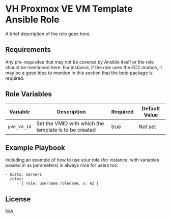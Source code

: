 VH Proxmox VE VM Template Ansible Role
=========

A brief description of the role goes here.

Requirements
------------

Any pre-requisites that may not be covered by Ansible itself or the role should be mentioned here. For instance, if the role uses the EC2 module, it may be a good idea to mention in this section that the boto package is required.

Role Variables
--------------

| Variable | Description | Required | Default Value |
| - | - | - | - |
| `pve_vm_id` | Set the VMID with which the template is to be created | true | Not set |

Example Playbook
----------------

Including an example of how to use your role (for instance, with variables passed in as parameters) is always nice for users too:

    - hosts: servers
      roles:
         - { role: username.rolename, x: 42 }

License
-------

N/A
